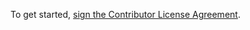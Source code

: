 To get started, <a href="https://www.clahub.com/agreements/audioscience/avdecc-lib">sign the Contributor License Agreement</a>.